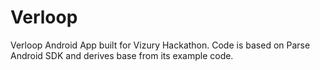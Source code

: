 # Verloop
Verloop Android App built for Vizury Hackathon. Code is based on Parse Android SDK and derives base from its example code.
